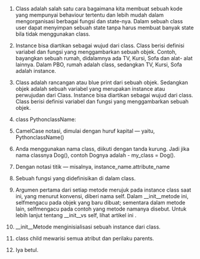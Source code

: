1. Class adalah salah satu cara bagaimana kita membuat sebuah kode yang mempunyai behaviour tertentu dan lebih mudah dalam mengorganisasi berbagai fungsi dan state-nya. Dalam sebuah class user dapat menyimpan sebuah state tanpa harus membuat banyak state bila tidak menggunakan class.

2. Instance bisa diartikan sebagai wujud dari class. Class berisi definisi variabel dan fungsi yang menggambarkan sebuah objek. Contoh, bayangkan sebuah rumah, didalamnya ada TV, Kursi, Sofa dan alat- alat lainnya. Dalam PBO, rumah adalah class, sedangkan TV, Kursi, Sofa adalah instance.

3. Class adalah rancangan atau blue print dari sebuah objek. Sedangkan objek adalah sebuah variabel yang merupakan instance atau perwujudan dari Class. Instance bisa diartikan sebagai wujud dari class. Class berisi definisi variabel dan fungsi yang menggambarkan sebuah objek.

4. class PythonclassName:

5. CamelCase notasi, dimulai dengan huruf kapital — yaitu, PythonclassName()

6. Anda menggunakan nama class, diikuti dengan tanda kurung. Jadi jika nama classnya Dog(), contoh Dognya adalah - my_class = Dog().

7. Dengan notasi titik — misalnya, instance_name.attribute_name

8. Sebuah fungsi yang didefinisikan di dalam class.

9. Argumen pertama dari setiap metode merujuk pada instance class saat ini, yang menurut konvensi, diberi nama self. Dalam __init__metode ini, selfmengacu pada objek yang baru dibuat; sementara dalam metode lain, selfmengacu pada contoh yang metode namanya disebut. Untuk lebih lanjut tentang __init__vs self, lihat artikel ini .

10. __init__Metode menginisialisasi sebuah instance dari class.

11. class child mewarisi semua atribut dan perilaku parents.
12. Iya betul.
